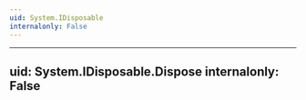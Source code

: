 ```yaml
---
uid: System.IDisposable
internalonly: False
---
```


---
uid: System.IDisposable.Dispose
internalonly: False
---
